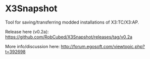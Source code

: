 # X3Snapshot
Tool for saving/transferring modded installations of X3:TC/X3:AP.

Release here (v0.2a): https://github.com/RobCubed/X3Snapshot/releases/tag/v0.2a

More info/discussion here:  http://forum.egosoft.com/viewtopic.php?t=392698
